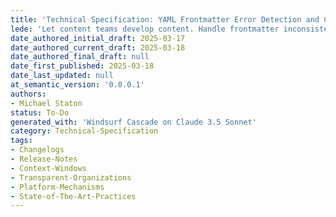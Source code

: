 ```yaml
---
title: 'Technical Specification: YAML Frontmatter Error Detection and Correction System'
lede: 'Let content teams develop content. Handle frontmatter inconsistencies gracefully for a seamless user experience.'
date_authored_initial_draft: 2025-03-17
date_authored_current_draft: 2025-03-18
date_authored_final_draft: null
date_first_published: 2025-03-18
date_last_updated: null
at_semantic_version: '0.0.0.1'
authors: 
- Michael Staton
status: To-Do
generated_with: 'Windsurf Cascade on Claude 3.5 Sonnet'
category: Technical-Specification
tags:
- Changelogs
- Release-Notes
- Context-Windows
- Transparent-Organizations
- Platform-Mechanisms
- State-of-The-Art-Practices
---
```

